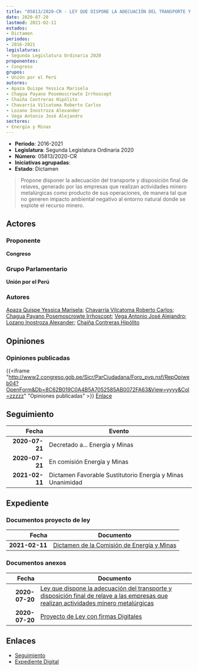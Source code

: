 ```yaml
---
title: "05813/2020-CR - LEY QUE DISPONE LA ADECUACIÓN DEL TRANSPORTE Y DISPOSICIÓN FINAL DE RELAVE A LAS EMPRESAS QUE REALIZAN ACTIVIDADES MINERO METALÚRGICAS"
date: 2020-07-20
lastmod: 2021-02-11
estados:
- Dictamen
periodos:
- 2016-2021
legislaturas:
- Segunda Legislatura Ordinaria 2020
proponentes:
- Congreso
grupos:
- Unión por el Perú
autores:
- Apaza Quispe Yessica Marisela
- Chagua Payano Posemoscrowte Irrhoscopt
- Chaiña Contreras Hipólito
- Chavarría Vilcatoma Roberto Carlos
- Lozano Inostroza Alexander
- Vega Antonio José Alejandro
sectores:
- Energía y Minas
---
```

- **Periodo**: 2016-2021
- **Legislatura**: Segunda Legislatura Ordinaria 2020
- **Número**: 05813/2020-CR
- **Iniciativas agrupadas**: 
- **Estado**: Dictamen

> Propone disponer la adecuación del transporte y disposición final de relaves, generado por las empresas que realizan actividades minero metalúrgicas como producto de sus operaciones, de manera tal que no generen impacto ambiental negativo al entorno natural donde se explote el recurso minero.


## Actores

### Proponente

**Congreso**

### Grupo Parlamentario

**Unión por el Perú**

### Autores

[Apaza Quispe Yessica Marisela](mailto:mailto:yapaza@congreso.gob.pe); [Chavarría Vilcatoma Roberto Carlos](mailto:mailto:rchavarria@congreso.gob.pe); [Chagua Payano Posemoscrowte Irrhoscopt](mailto:mailto:pchagua@congreso.gob.pe); [Vega Antonio José Alejandro](mailto:mailto:jvegaa@congreso.gob.pe); [Lozano Inostroza Alexander](mailto:mailto:alozano@congreso.gob.pe); [Chaiña Contreras Hipólito](mailto:mailto:hchaina@congreso.gob.pe)

## Opiniones

### Opiniones publicadas

{{<iframe "http://www2.congreso.gob.pe/Sicr/ParCiudadana/Foro_pvp.nsf/RepOpiweb04?OpenForm&Db=8C62B019C0A4B5A7052585AB0072FA63&View=yyyy&Col=zzzzz" "Opiniones publicadas" >}}
[Enlace](http://www2.congreso.gob.pe/Sicr/ParCiudadana/Foro_pvp.nsf/RepOpiweb04?OpenForm&Db=8C62B019C0A4B5A7052585AB0072FA63&View=yyyy&Col=zzzzz)


## Seguimiento

| Fecha | Evento |
|------:|--------|
| **2020-07-21** | Decretado a... Energía y Minas |
| **2020-07-21** | En comisión Energía y Minas |
| **2021-02-11** | Dictamen Favorable Sustitutorio Energía y Minas Unanimidad |

## Expediente

### Documentos proyecto de ley

| Fecha | Documento |
|------:|-----------|
| **2021-02-11** | [Dictamen de la Comisión de Energía y Minas](https://leyes.congreso.gob.pe/Documentos/2016_2021/Dictamenes/Proyectos_de_Ley/05813DC11MAY20210211.pdf) |

### Documentos anexos

| Fecha | Documento |
|------:|-----------|
| **2020-07-20** | [Ley que dispone la adecuación del transporte y disposición final de relave a las empresas que realizan actividades minero metalúrgicas](http://www.leyes.congreso.gob.pe/Documentos/2016_2021/Proyectos_de_Ley_y_de_Resoluciones_Legislativas/PL05813-20200720.pdf) |
| **2020-07-20** | [Proyecto de Ley con firmas Digitales](http://www.leyes.congreso.gob.pe/Documentos/2016_2021/Proyectos_de_Ley_y_de_Resoluciones_Legislativas/Proyectos_Firmas_digitales/PL05813.pdf) |

## Enlaces

- [Seguimiento](http://www2.congreso.gob.pe/Sicr/TraDocEstProc/CLProLey2016.nsf/f7fff46988ca05b1052578e100829cc7/202eb355f32efed0052585ab007e7a77?OpenDocument)
- [Expediente Digital](http://www2.congreso.gob.pe/Sicr/TraDocEstProc/Expvirt_2011.nsf/visbusqptramdoc1621/05813?opendocument)

